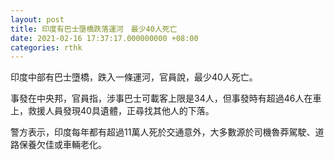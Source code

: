 ```yaml
---
layout: post
title: 印度有巴士墮橋跌落運河　最少40人死亡
date: 2021-02-16 17:37:17.000000000 +08:00
categories: rthk
---
```


印度中部有巴士墮橋，跌入一條運河，官員說，最少40人死亡。

事發在中央邦，官員指，涉事巴士可載客上限是34人，但事發時有超過46人在車上，救援人員發現40具遺體，正尋找其他人的下落。

警方表示，印度每年都有超過11萬人死於交通意外，大多數源於司機魯莽駕駛、道路保養欠佳或車輛老化。
